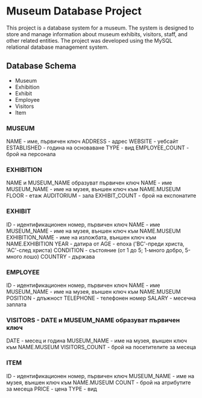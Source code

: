 # Museum Database Project
This project is a database system for a museum. The system is designed to store and manage information about museum exhibits, visitors, staff, and other related entities. The project was developed using the MySQL relational database management system.

## Database Schema
* Museum
* Exhibition
* Exhibit
* Employee
* Visitors
* Item

### MUSEUM
NAME - име, първичен ключ
ADDRESS - адрес
WEBSITE - уебсайт
ESTABLISHED - година на основаване
TYPE - вид
EMPLOYEE_COUNT - брой на персонала
### EXHIBITION 
NAME и MUSEUM_NAME образуват първичен ключ
NAME - име
MUSEUM_NAME - име на музея, външен ключ към NAME.MUSEUM
FLOOR - етаж
AUDITORIUM - зала
EXHIBIT_COUNT - брой на експонатите
### EXHIBIT
ID - идентификационен номер, първичен ключ
NAME - име
MUSEUM_NAME - име на музея, външен ключ към NAME.MUSEUM
EXHIBITION_NAME - име на изложбата, външен ключ към NAME.EXHIBITION
YEAR - датира от
AGE - епоха ('ВС'-преди христа, 'АС'-след христа)
CONDITION - състояние (от 1 до 5; 1-много добро, 5-много лошо)
COUNTRY - държава
### EMPLOYEE
ID - идентификационен номер, първичен ключ
NAME - име
MUSEUM_NAME - име на музея, външен ключ към NAME.MUSEUM
POSITION - длъжност
TELEPHONE - телефонен номер
SALARY - месечна заплата
### VISITORS - DATE и MUSEUM_NAME образуват първичен ключ
DATE - месец и година
MUSEUM_NAME - име на музея, външен ключ към NAME.MUSEUM
VISITORS_COUNT - брой на посетителите за месеца
### ITEM
ID - идентификационен номер, първичен ключ
MUSEUM_NAME - име на музея, външен ключ към NAME.MUSEUM
COUNT - брой на атрибутите за месеца
PRICE - цена
TYPE - вид

